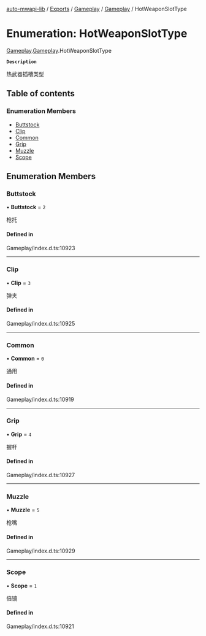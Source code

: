 [auto-mwapi-lib](../README.md) / [Exports](../modules.md) / [Gameplay](../modules/Gameplay.md) / [Gameplay](../modules/Gameplay.Gameplay.md) / HotWeaponSlotType

# Enumeration: HotWeaponSlotType

[Gameplay](../modules/Gameplay.md).[Gameplay](../modules/Gameplay.Gameplay.md).HotWeaponSlotType

**`Description`**

热武器插槽类型

## Table of contents

### Enumeration Members

- [Buttstock](Gameplay.Gameplay.HotWeaponSlotType.md#buttstock)
- [Clip](Gameplay.Gameplay.HotWeaponSlotType.md#clip)
- [Common](Gameplay.Gameplay.HotWeaponSlotType.md#common)
- [Grip](Gameplay.Gameplay.HotWeaponSlotType.md#grip)
- [Muzzle](Gameplay.Gameplay.HotWeaponSlotType.md#muzzle)
- [Scope](Gameplay.Gameplay.HotWeaponSlotType.md#scope)

## Enumeration Members

### Buttstock

• **Buttstock** = ``2``

枪托

#### Defined in

Gameplay/index.d.ts:10923

___

### Clip

• **Clip** = ``3``

弹夹

#### Defined in

Gameplay/index.d.ts:10925

___

### Common

• **Common** = ``0``

通用

#### Defined in

Gameplay/index.d.ts:10919

___

### Grip

• **Grip** = ``4``

握杆

#### Defined in

Gameplay/index.d.ts:10927

___

### Muzzle

• **Muzzle** = ``5``

枪嘴

#### Defined in

Gameplay/index.d.ts:10929

___

### Scope

• **Scope** = ``1``

倍镜

#### Defined in

Gameplay/index.d.ts:10921
